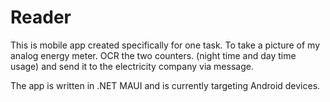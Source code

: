 # Reader

This is mobile app created specifically for one task. To take a picture of my analog energy meter. OCR the two counters. (night time and day time usage) and send it to the electricity company via message. 

The app is written in .NET MAUI and is currently targeting Android devices. 
